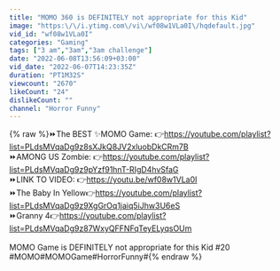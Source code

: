 ```yaml
---
title: "МОМО 360 is DEFINITELY not appropriate for this Kid"
image: "https:\/\/i.ytimg.com\/vi\/wf08w1VLa0I\/hqdefault.jpg"
vid_id: "wf08w1VLa0I"
categories: "Gaming"
tags: ["3 am","3am","3am challenge"]
date: "2022-06-08T13:56:09+03:00"
vid_date: "2022-06-07T14:23:35Z"
duration: "PT1M32S"
viewcount: "2670"
likeCount: "24"
dislikeCount: ""
channel: "Horror Funny"
---
```

{% raw %}⏩The BEST ✨MOMO Game: 👉<a rel="nofollow" target="blank" href="https://youtube.com/playlist?list=PLdsMVqaDg9z8sXJkQ8JV2xluobDkCRm7B">https://youtube.com/playlist?list=PLdsMVqaDg9z8sXJkQ8JV2xluobDkCRm7B</a><br />⏩AMONG US Zombie: 👉<a rel="nofollow" target="blank" href="https://youtube.com/playlist?list=PLdsMVqaDg9z9pYzf91hnT-RIgD4hvSfaG">https://youtube.com/playlist?list=PLdsMVqaDg9z9pYzf91hnT-RIgD4hvSfaG</a><br />⏩LINK TO VIDEO: 👉<a rel="nofollow" target="blank" href="https://youtu.be/wf08w1VLa0I">https://youtu.be/wf08w1VLa0I</a><br />⏩The Baby In Yellow👉<a rel="nofollow" target="blank" href="https://youtube.com/playlist?list=PLdsMVqaDg9z9XgGrOq1jaiq5iJhw3U6eS">https://youtube.com/playlist?list=PLdsMVqaDg9z9XgGrOq1jaiq5iJhw3U6eS</a><br />⏩Granny 4👉<a rel="nofollow" target="blank" href="https://youtube.com/playlist?list=PLdsMVqaDg9z87WxyQFFNFqTeyELyqsOUm">https://youtube.com/playlist?list=PLdsMVqaDg9z87WxyQFFNFqTeyELyqsOUm</a><br /><br />MOMO Game is DEFINITELY not appropriate for this Kid #20<br />#MOMO#MOMOGame#HorrorFunny#{% endraw %}
